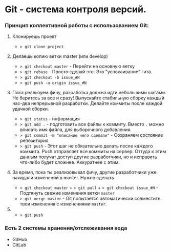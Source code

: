 # Git - система контроля версий.

### Принцип коллективной работы с использованием Git:

1. Клонируешь проект

   - `> git clone project`

1. Делаешь копию ветки master (или develop)

   - `> git checkout master` - Перейти на основную ветку
   - `> git rebase` - Просто сделай это. Это "успокаивание" гита.
   - `> git checkout -b issue_#N`
   - `> git push -u origin issue_#N`

2. Пока реализуем фичу, разработка должна идти небольшими шагами. Не беритесь за все и сразу! Выпускайте стабильную сборку каждый час-два непрерывной разработки. Делайте коммиты после каждой удачной сборки.
   - `> git status` - информация
   - `> git add .` - подготовить все файлы к коммиту. Вместо `.` можно вписать имя файла, для выборочного добавления.
   - `> git commit -m "описание чего сделали"` - Сохраняем состояние репозитория
   - `> git push` - Этот шаг не обязательно делать после каждого коммита. Push отправляет все коммиты на сервер. Оттуда к этим данным получат доступ другие разработчики, но и исправить что-либо будет сложнее. Аккуратнее с этим.

3. За время, пока ты реализовывал фичу, другие разработчики уже накидали изменений в master. 
   Нужно сделать 
   - `> git checkout master` + `> git pull` + `> git checkout issue_#N` - Подтянуть свежие изменения ветки `master`
   - `> git merge master` - Git попытается автоматически совместить твои изменения с изменениями `master`.
      
4. - `> git push`

### Есть 2 системы хранения/отслеживания кода

- GitHub
- GitLab
